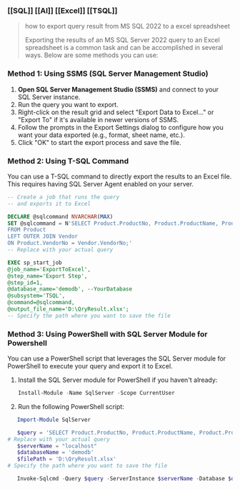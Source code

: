 ### [[SQL]] [[AI]] [[Excel]] [[TSQL]]
 >how to export query result from MS SQL 2022 to a excel spreadsheet
 >
 >Exporting the results of an MS SQL Server 2022 query to an Excel spreadsheet is a common task and can be accomplished in several ways. Below are some methods you can use:

### Method 1: Using SSMS (SQL Server Management Studio)
1. **Open SQL Server Management Studio (SSMS)** and connect to your SQL Server instance.
2. Run the query you want to export.
3. Right-click on the result grid and select "Export Data to Excel..." or "Export To" if it's available in newer versions of SSMS.
4. Follow the prompts in the Export Settings dialog to configure how you want your data exported (e.g., format, sheet name, etc.).
5. Click "OK" to start the export process and save the file.

### Method 2: Using T-SQL Command
You can use a T-SQL command to directly export the results to an Excel file. This requires having SQL Server Agent enabled on your server.

```sql
-- Create a job that runs the query 
-- and exports it to Excel

DECLARE @sqlcommand NVARCHAR(MAX)
SET @sqlcommand = N'SELECT Product.ProductNo, Product.ProductName, Product.ProductSpec, Product.VendorNo, Vendor.ShortName
FROM Product 
LEFT OUTER JOIN Vendor 
ON Product.VendorNo = Vendor.VendorNo;' 
-- Replace with your actual query

EXEC sp_start_job
@job_name='ExportToExcel',
@step_name='Export Step',
@step_id=1,
@database_name='demodb', --YourDatabase
@subsystem='TSQL',
@command=@sqlcommand,
@output_file_name='D:\QryResult.xlsx'; 
-- Specify the path where you want to save the file
```


### Method 3: Using PowerShell with SQL Server Module for Powershell
You can use a PowerShell script that leverages the SQL Server module for PowerShell to execute your query and export it to Excel.

1. Install the SQL Server module for PowerShell if you haven't already:
   ```powershell
   Install-Module -Name SqlServer -Scope CurrentUser
   ```

2. Run the following PowerShell script:
```powershell
   Import-Module SqlServer

   $query = 'SELECT Product.ProductNo, Product.ProductName, Product.ProductSpec, Product.VendorNo, Vendor.ShortName FROM Product LEFT OUTER JOIN Vendor ON Product.VendorNo = Vendor.VendorNo;' 
# Replace with your actual query
   $serverName = "localhost"
   $databaseName = 'demodb'
   $filePath = 'D:\QryResult.xlsx'
# Specify the path where you want to save the file

   Invoke-Sqlcmd -Query $query -ServerInstance $serverName -Database $databaseName | Export-Excel -Path $filePath
```



